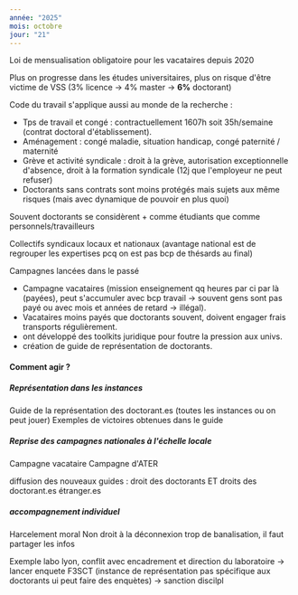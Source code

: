 ```yaml
---
année: "2025"
mois: octobre
jour: "21"
---
```

Loi de mensualisation obligatoire pour les vacataires depuis 2020

Plus on progresse dans les études universitaires, plus on risque d'être victime de VSS (3% licence → 4% master → **6%** doctorant)

Code du travail s'applique aussi au monde de la recherche :
- Tps de travail et congé : contractuellement 1607h soit 35h/semaine (contrat doctoral d'établissement).
- Aménagement : congé maladie, situation handicap, congé paternité / maternité
- Grève et activité syndicale : droit à la grève, autorisation exceptionnelle d'absence, droit à la formation syndicale (12j que l'employeur ne peut refuser)
- Doctorants sans contrats sont moins protégés mais sujets aux même risques (mais avec dynamique de pouvoir en plus quoi)

Souvent doctorants se considèrent + comme étudiants que comme personnels/travailleurs

Collectifs syndicaux locaux et nationaux (avantage national est de regrouper les expertises pcq on est pas bcp de thésards au final)

Campagnes lancées dans le passé
- Campagne vacataires (mission enseignement qq heures par ci par là (payées), peut s'accumuler avec bcp travail → souvent gens sont pas payé ou avec mois et années de retard → illégal).
- Vacataires moins payés que doctorants souvent, doivent engager frais transports régulièrement.
- ont développé des toolkits juridique pour foutre la pression aux univs.
- création de guide de représentation de doctorants.


#### Comment agir ?

##### Représentation dans les instances

Guide de la représentation des doctorant.es (toutes les instances ou on peut jouer)
Exemples de victoires obtenues dans le guide

##### Reprise des campagnes nationales à l'échelle locale
Campagne vacataire
Campagne d'ATER

diffusion des nouveaux guides : 
droit des doctorants ET droits des doctorant.es étranger.es

##### accompagnement individuel

Harcelement moral
Non droit à la déconnexion
trop de banalisation, il faut partager les infos

Exemple labo lyon, conflit avec encadrement et direction du laboratoire
→ lancer enquete F3SCT (instance de représentation pas spécifique aux doctorants ui peut faire des enquètes)
→ sanction discilpl